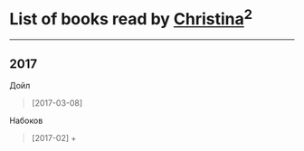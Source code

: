 # List of books read by [Christina](http://vk.com/id39868741)<sup>2</sup>
---

## 2017

Дойл
> [2017-03-08] 


Набоков
> [2017-02] +



